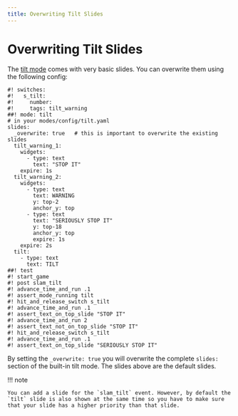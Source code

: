 ```yaml
---
title: Overwriting Tilt Slides
---
```


# Overwriting Tilt Slides


The [tilt mode](../../index.md) comes with very
basic slides. You can overwrite them using the following config:

``` mpf-mc-config
#! switches:
#!   s_tilt:
#!     number:
#!     tags: tilt_warning
##! mode: tilt
# in your modes/config/tilt.yaml
slides:
  _overwrite: true   # this is important to overwrite the existing slides
  tilt_warning_1:
    widgets:
      - type: text
        text: "STOP IT"
    expire: 1s
  tilt_warning_2:
    widgets:
      - type: text
        text: WARNING
        y: top-2
        anchor_y: top
      - type: text
        text: "SERIOUSLY STOP IT"
        y: top-18
        anchor_y: top
        expire: 1s
    expire: 2s
  tilt:
    - type: text
      text: TILT
##! test
#! start_game
#! post slam_tilt
#! advance_time_and_run .1
#! assert_mode_running tilt
#! hit_and_release_switch s_tilt
#! advance_time_and_run .1
#! assert_text_on_top_slide "STOP IT"
#! advance_time_and_run 2
#! assert_text_not_on_top_slide "STOP IT"
#! hit_and_release_switch s_tilt
#! advance_time_and_run .1
#! assert_text_on_top_slide "SERIOUSLY STOP IT"
```

By setting the `_overwrite: true` you will overwrite the complete
`slides:` section of the built-in tilt mode. The slides above are the
default slides.

!!! note

    You can add a slide for the `slam_tilt` event. However, by default the
    `tilt` slide is also shown at the same time so you have to make sure
    that your slide has a higher priority than that slide.
